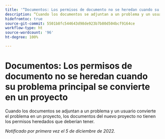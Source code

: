 ```yaml
---
title: '“Documentos: Los permisos de documento no se heredan cuando su problema principal se convierte en un proyecto”'
description: “Cuando los documentos se adjuntan a un problema y un usuario convierte el problema en un proyecto, los documentos del nuevo proyecto no tienen los permisos heredados que deberían tener”.
hidefromtoc: true
source-git-commit: 5501b8fc544643d98de923b7b80d504bcf9164ce
workflow-type: ht
source-wordcount: '96'
ht-degree: 100%

---
```



# Documentos: Los permisos de documento no se heredan cuando su problema principal se convierte en un proyecto

<!--This issue is on both WF and WFP TOCs-->

Cuando los documentos se adjuntan a un problema y un usuario convierte el problema en un proyecto, los documentos del nuevo proyecto no tienen los permisos heredados que deberían tener.

_Notificado por primera vez el 5 de diciembre de 2022._

